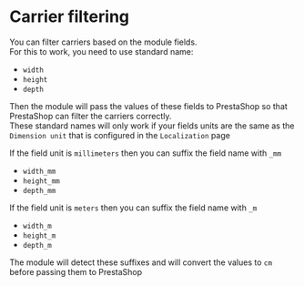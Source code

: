 # Carrier filtering

You can filter carriers based on the module fields.  
For this to work, you need to use standard name:
- `width`
- `height`
- `depth`

Then the module will pass the values of these fields to PrestaShop so that PrestaShop can filter the carriers correctly.  
These standard names will only work if your fields units are the same as the `Dimension unit` that is configured in the `Localization` page

If the field unit is `millimeters` then you can suffix the field name with `_mm`  
- `width_mm`
- `height_mm`
- `depth_mm`

If the field unit is `meters` then you can suffix the field name with `_m`
- `width_m`
- `height_m`
- `depth_m`

The module will detect these suffixes and will convert the values to `cm` before passing them to PrestaShop
